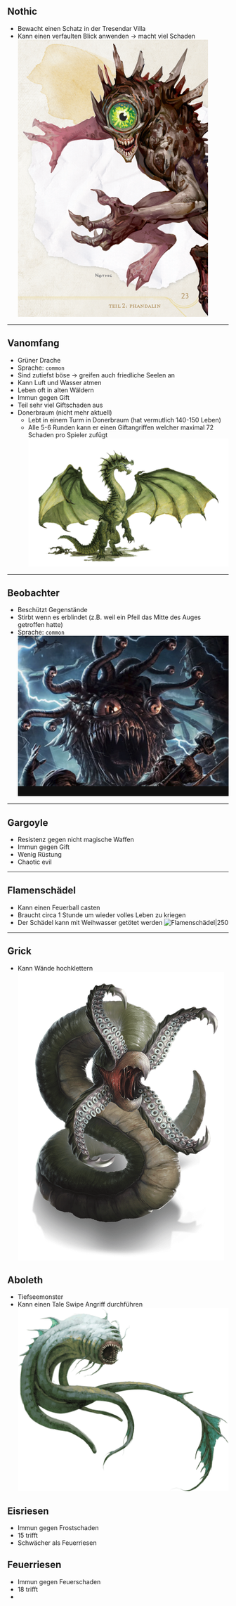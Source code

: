 ## Nothic
- Bewacht einen Schatz in der Tresendar Villa
- Kann einen verfaulten Blick anwenden -> macht viel Schaden
![Nothic|250](Bilder/Monster/Nothic.png)

---
## Vanomfang
- Grüner Drache
- Sprache: `common`
- Sind zutiefst böse -> greifen auch friedliche Seelen an
- Kann Luft und Wasser atmen
- Leben oft in alten Wäldern
- Immun gegen Gift
- Teil sehr viel Giftschaden aus
- Donerbraum (nicht mehr aktuell)
	- Lebt in einem Turm in Donerbraum (hat vermutlich 140-150 Leben)
	- Alle 5-6 Runden kann er einen Giftangriffen welcher maximal 72 Schaden pro Spieler zufügt
![Vanomfang|250](Bilder/Monster/Vanomfang.png)

---
## Beobachter
- Beschützt Gegenstände
- Stirbt wenn es erblindet (z.B. weil ein Pfeil das Mitte des Auges getroffen hatte)
- Sprache: `common`
![Beobachter|250](Bilder/Monster/Beobachter.png)

---
## Gargoyle
- Resistenz gegen nicht magische Waffen
- Immun gegen Gift
- Wenig Rüstung
- Chaotic evil

---
## Flamenschädel
- Kann einen Feuerball casten
- Braucht circa 1 Stunde um wieder volles Leben zu kriegen
- Der Schädel kann mit Weihwasser getötet werden
![Flamenschädel|250](Bilder/Monster/Flamenschädel.png)

---
## Grick
- Kann Wände hochklettern
![Grick|250](Bilder/Monster/Grick.png)

## Aboleth
- Tiefseemonster
- Kann einen Tale Swipe Angriff durchführen
![Aboleth|250](Bilder/Monster/Aboleth.png)

## Eisriesen 
- Immun gegen Frostschaden
- 15 trifft
- Schwächer als Feuerriesen


## Feuerriesen
- Immun gegen Feuerschaden
- 18 trifft
- 
